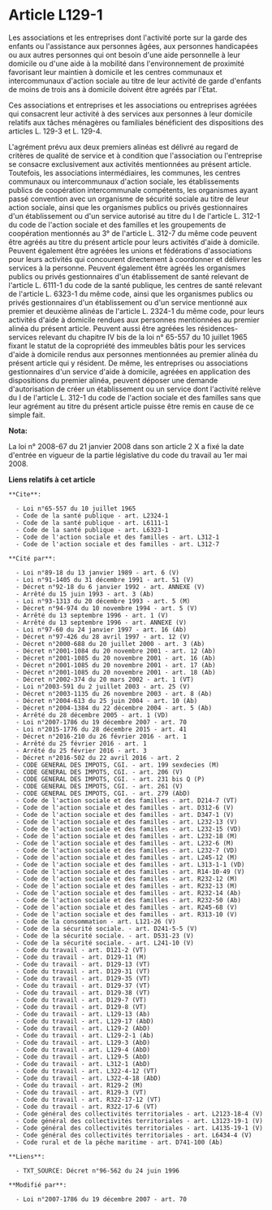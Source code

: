 # Article L129-1

Les associations et les entreprises dont l'activité porte sur la garde des enfants ou l'assistance aux personnes âgées, aux
personnes handicapées ou aux autres personnes qui ont besoin d'une aide personnelle à leur domicile ou d'une aide à la
mobilité dans l'environnement de proximité favorisant leur maintien à domicile et les centres communaux et intercommunaux
d'action sociale au titre de leur activité de garde d'enfants de moins de trois ans à domicile doivent être agréés par
l'Etat. 

Ces associations et entreprises et les associations ou entreprises agréées qui consacrent leur activité à des services aux
personnes à leur domicile relatifs aux tâches ménagères ou familiales bénéficient des dispositions des articles L. 129-3 et
L. 129-4.

L'agrément prévu aux deux premiers alinéas est délivré au regard de critères de qualité de service et à condition que
l'association ou l'entreprise se consacre exclusivement aux activités mentionnées au présent article. Toutefois, les
associations intermédiaires, les communes, les centres communaux ou intercommunaux d'action sociale, les établissements
publics de coopération intercommunale compétents, les organismes ayant passé convention avec un organisme de sécurité sociale
au titre de leur action sociale, ainsi que les organismes publics ou privés gestionnaires d'un établissement ou d'un service
autorisé au titre du I de l'article L. 312-1 du code de l'action sociale et des familles et les groupements de coopération
mentionnés au 3° de l'article L. 312-7 du même code peuvent être agréés au titre du présent article pour leurs activités
d'aide à domicile. Peuvent également être agréées les unions et fédérations d'associations pour leurs activités qui
concourent directement à coordonner et délivrer les services à la personne. Peuvent également être agréés les organismes
publics ou privés gestionnaires d'un établissement de santé relevant de l'article L. 6111-1 du code de la santé publique, les
centres de santé relevant de l'article L. 6323-1 du même code, ainsi que les organismes publics ou privés gestionnaires d'un
établissement ou d'un service mentionné aux premier et deuxième alinéas de l'article L. 2324-1 du même code, pour leurs
activités d'aide à domicile rendues aux personnes mentionnées au premier alinéa du présent article. Peuvent aussi être
agréées les résidences-services relevant du chapitre IV bis de la loi n° 65-557 du 10 juillet 1965 fixant le statut de la
copropriété des immeubles bâtis pour les services d'aide à domicile rendus aux personnes mentionnées au premier alinéa du
présent article qui y résident. De même, les entreprises ou associations gestionnaires d'un service d'aide à domicile,
agréées en application des dispositions du premier alinéa, peuvent déposer une demande d'autorisation de créer un
établissement ou un service dont l'activité relève du I de l'article L. 312-1 du code de l'action sociale et des familles
sans que leur agrément au titre du présent article puisse être remis en cause de ce simple fait.

**Nota:**

La loi n° 2008-67 du 21 janvier 2008 dans son article 2 X a fixé la date d'entrée en vigueur de la partie législative du code
du travail au 1er mai 2008.

**Liens relatifs à cet article**

	**Cite**:

	  - Loi n°65-557 du 10 juillet 1965
	  - Code de la santé publique - art. L2324-1
	  - Code de la santé publique - art. L6111-1
	  - Code de la santé publique - art. L6323-1
	  - Code de l'action sociale et des familles - art. L312-1
	  - Code de l'action sociale et des familles - art. L312-7

	**Cité par**:

	  - Loi n°89-18 du 13 janvier 1989 - art. 6 (V)
	  - Loi n°91-1405 du 31 décembre 1991 - art. 51 (V)
	  - Décret n°92-18 du 6 janvier 1992 - art. ANNEXE (V)
	  - Arrêté du 15 juin 1993 - art. 3 (Ab)
	  - Loi n°93-1313 du 20 décembre 1993 - art. 5 (M)
	  - Décret n°94-974 du 10 novembre 1994 - art. 5 (V)
	  - Arrêté du 13 septembre 1996 - art. 1 (V)
	  - Arrêté du 13 septembre 1996 - art. ANNEXE (V)
	  - Loi n°97-60 du 24 janvier 1997 - art. 16 (Ab)
	  - Décret n°97-426 du 28 avril 1997 - art. 12 (V)
	  - Décret n°2000-688 du 20 juillet 2000 - art. 3 (Ab)
	  - Décret n°2001-1084 du 20 novembre 2001 - art. 12 (Ab)
	  - Décret n°2001-1085 du 20 novembre 2001 - art. 16 (Ab)
	  - Décret n°2001-1085 du 20 novembre 2001 - art. 17 (Ab)
	  - Décret n°2001-1085 du 20 novembre 2001 - art. 18 (Ab)
	  - Décret n°2002-374 du 20 mars 2002 - art. 1 (VT)
	  - Loi n°2003-591 du 2 juillet 2003 - art. 25 (V)
	  - Décret n°2003-1135 du 26 novembre 2003 - art. 8 (Ab)
	  - Décret n°2004-613 du 25 juin 2004 - art. 10 (Ab)
	  - Décret n°2004-1384 du 22 décembre 2004 - art. 5 (Ab)
	  - Arrêté du 28 décembre 2005 - art. 1 (VD)
	  - Loi n°2007-1786 du 19 décembre 2007 - art. 70
	  - Loi n°2015-1776 du 28 décembre 2015 - art. 41
	  - Décret n°2016-210 du 26 février 2016 - art. 1
	  - Arrêté du 25 février 2016 - art. 1
	  - Arrêté du 25 février 2016 - art. 3
	  - Décret n°2016-502 du 22 avril 2016 - art. 2
	  - CODE GENERAL DES IMPOTS, CGI. - art. 199 sexdecies (M)
	  - CODE GENERAL DES IMPOTS, CGI. - art. 206 (V)
	  - CODE GENERAL DES IMPOTS, CGI. - art. 231 bis Q (P)
	  - CODE GENERAL DES IMPOTS, CGI. - art. 261 (V)
	  - CODE GENERAL DES IMPOTS, CGI. - art. 279 (AbD)
	  - Code de l'action sociale et des familles - art. D214-7 (VT)
	  - Code de l'action sociale et des familles - art. D312-6 (V)
	  - Code de l'action sociale et des familles - art. D347-1 (V)
	  - Code de l'action sociale et des familles - art. L232-13 (V)
	  - Code de l'action sociale et des familles - art. L232-15 (VD)
	  - Code de l'action sociale et des familles - art. L232-18 (M)
	  - Code de l'action sociale et des familles - art. L232-6 (M)
	  - Code de l'action sociale et des familles - art. L232-7 (VD)
	  - Code de l'action sociale et des familles - art. L245-12 (M)
	  - Code de l'action sociale et des familles - art. L313-1-1 (VD)
	  - Code de l'action sociale et des familles - art. R14-10-49 (V)
	  - Code de l'action sociale et des familles - art. R232-12 (M)
	  - Code de l'action sociale et des familles - art. R232-13 (M)
	  - Code de l'action sociale et des familles - art. R232-14 (Ab)
	  - Code de l'action sociale et des familles - art. R232-50 (Ab)
	  - Code de l'action sociale et des familles - art. R245-68 (V)
	  - Code de l'action sociale et des familles - art. R313-10 (V)
	  - Code de la consommation - art. L121-26 (V)
	  - Code de la sécurité sociale. - art. D241-5-5 (V)
	  - Code de la sécurité sociale. - art. D531-23 (V)
	  - Code de la sécurité sociale. - art. L241-10 (V)
	  - Code du travail - art. D121-2 (VT)
	  - Code du travail - art. D129-11 (M)
	  - Code du travail - art. D129-13 (VT)
	  - Code du travail - art. D129-31 (VT)
	  - Code du travail - art. D129-35 (VT)
	  - Code du travail - art. D129-37 (VT)
	  - Code du travail - art. D129-38 (VT)
	  - Code du travail - art. D129-7 (VT)
	  - Code du travail - art. D129-8 (VT)
	  - Code du travail - art. L129-13 (Ab)
	  - Code du travail - art. L129-17 (AbD)
	  - Code du travail - art. L129-2 (AbD)
	  - Code du travail - art. L129-2-1 (Ab)
	  - Code du travail - art. L129-3 (AbD)
	  - Code du travail - art. L129-4 (AbD)
	  - Code du travail - art. L129-5 (AbD)
	  - Code du travail - art. L312-1 (AbD)
	  - Code du travail - art. L322-4-12 (VT)
	  - Code du travail - art. L322-4-18 (AbD)
	  - Code du travail - art. R129-2 (M)
	  - Code du travail - art. R129-3 (VT)
	  - Code du travail - art. R322-17-12 (VT)
	  - Code du travail - art. R322-17-6 (VT)
	  - Code général des collectivités territoriales - art. L2123-18-4 (V)
	  - Code général des collectivités territoriales - art. L3123-19-1 (V)
	  - Code général des collectivités territoriales - art. L4135-19-1 (V)
	  - Code général des collectivités territoriales - art. L6434-4 (V)
	  - Code rural et de la pêche maritime - art. D741-100 (Ab)

	**Liens**:

	  - TXT_SOURCE: Décret n°96-562 du 24 juin 1996

	**Modifié par**:

	  - Loi n°2007-1786 du 19 décembre 2007 - art. 70
